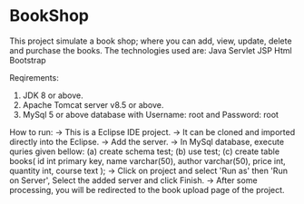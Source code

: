 # BookShop

This project simulate a book shop; where you can add, view, update, delete and purchase the books.
The technologies used are:
Java
Servlet
JSP
Html
Bootstrap

Reqirements:
1. JDK 8 or above.
2. Apache Tomcat server v8.5 or above.
3. MySql 5 or above database with Username: root and Password: root

How to run:
-> This is a Eclipse IDE project.
-> It can be cloned and imported directly into the Eclipse.
-> Add the server.
-> In MySql database, execute quries given bellow:
    (a) create schema test;
    (b) use test;
    (c) create table books(
        id int primary key,
          name varchar(50),
          author varchar(50),
          price int,
          quantity int,
          course text
        );
 -> Click on project and select 'Run as' then 'Run on Server', Select the added server and click Finish.
 -> After some processing, you will be redirected to the book upload page of the project.
